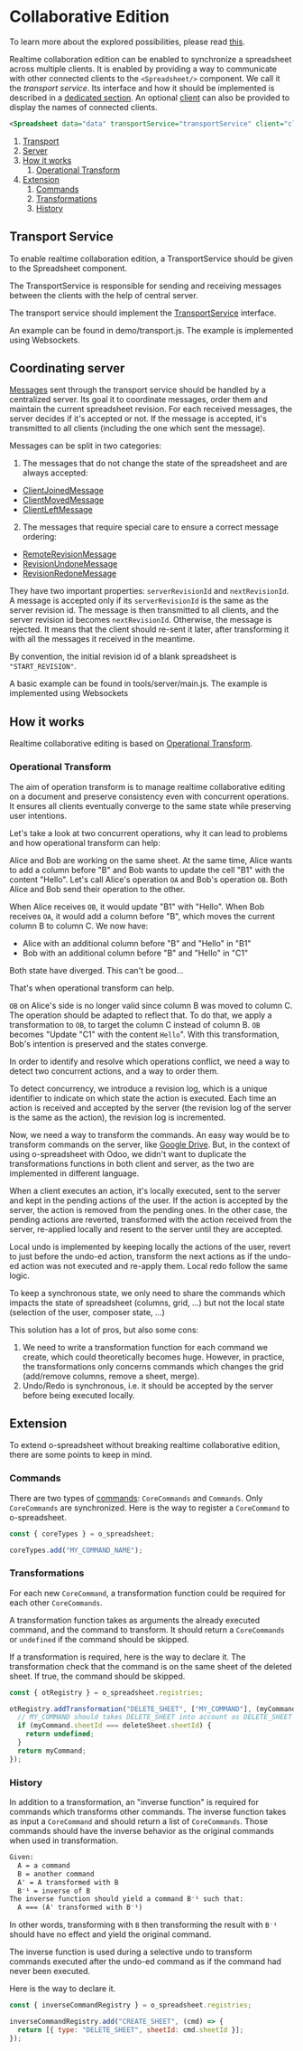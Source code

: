 # Collaborative Edition

To learn more about the explored possibilities, please read [this](collaborative_choices.md).

Realtime collaboration edition can be enabled to synchronize a spreadsheet across multiple clients.
It is enabled by providing a way to communicate with other connected clients to the `<Spreadsheet/>` component. We call it the _transport service_. Its interface and how it should be implemented is described in a [dedicated section](#transport-service). An optional [client](tsdoc/interfaces/client.md) can also be provided to display the names of connected clients.

```xml
<Spreadsheet data="data" transportService="transportService" client="client"/>
```

1. [Transport](#transport)
1. [Server](#server)
1. [How it works](#how-it-works)
   1. [Operational Transform](#operational-transform)
1. [Extension](#extension)
   1. [Commands](#commands)
   1. [Transformations](#transformations)
   1. [History](#history)

## Transport Service

To enable realtime collaboration edition, a TransportService should be given to the Spreadsheet component.

The TransportService is responsible for sending and receiving messages between the clients with the help of central server.

The transport service should implement the [TransportService](tsdoc/interfaces/transportservice.md) interface.

An example can be found in demo/transport.js. The example is implemented using Websockets.

## Coordinating server

[Messages](tsdoc/README.md#CollaborationMessage) sent through the transport service should be handled by a centralized server. Its goal it to coordinate messages, order them and maintain the current spreadsheet revision.
For each received messages, the server decides if it's accepted or not. If the message is accepted, it's transmitted to all clients
(including the one which sent the message).

Messages can be split in two categories:

1. The messages that do not change the state of the spreadsheet and are always accepted:

- [ClientJoinedMessage](tsdoc/interfaces/clientjoinedmessage.md)
- [ClientMovedMessage](tsdoc/interfaces/clientmovedmessage.md)
- [ClientLeftMessage](tsdoc/interfaces/clientleftmessage.md)

2. The messages that require special care to ensure a correct message ordering:

- [RemoteRevisionMessage](tsdoc/interfaces/remoterevisionmessage.md)
- [RevisionUndoneMessage](tsdoc/interfaces/revisionundonemessage.md)
- [RevisionRedoneMessage](tsdoc/interfaces/revisionredonemessage.md)

They have two important properties: `serverRevisionId` and `nextRevisionId`. A message is accepted only if its `serverRevisionId`
is the same as the server revision id. The message is then transmitted to all clients, and the server revision id becomes `nextRevisionId`. Otherwise, the message is rejected. It means that the client should re-sent it later, after transforming it with all the messages it received in the meantime.

By convention, the initial revision id of a blank spreadsheet is `"START_REVISION"`.

A basic example can be found in tools/server/main.js. The example is implemented using Websockets

## How it works

Realtime collaborative editing is based on [Operational Transform](https://en.wikipedia.org/wiki/Operational_transformation).

### Operational Transform

The aim of operation transform is to manage realtime collaborative editing on a document and preserve consistency even with concurrent operations.
It ensures all clients eventually converge to the same state while preserving user intentions.

Let's take a look at two concurrent operations, why it can lead to problems and how operational transform can help:

Alice and Bob are working on the same sheet. At the same time, Alice wants to add a column before "B" and Bob wants to update the cell "B1" with the content "Hello". Let's call Alice's operation `OA` and Bob's operation `OB`.
Both Alice and Bob send their operation to the other.

When Alice receives `OB`, it would update "B1" with "Hello". When Bob receives `OA`,
it would add a column before "B", which moves the current column B to column C.
We now have:

- Alice with an additional column before "B" and "Hello" in "B1"
- Bob with an additional column before "B" and "Hello" in "C1"

Both state have diverged. This can't be good...

That's when operational transform can help.

`OB` on Alice's side is no longer valid since column B was moved to column C. The operation should be adapted to
reflect that. To do that, we apply a transformation to `OB`, to target the column C instead of column B. `OB` becomes "Update "C1" with the content `Hello`". With this transformation, Bob's intention is preserved and the states converge.

In order to identify and resolve which operations conflict, we need a way to detect two concurrent actions, and a way to order them.

To detect concurrency, we introduce a revision log, which is a unique identifier to indicate on which state the action is executed.
Each time an action is received and accepted by the server (the revision log of the server is the same as the action), the revision log is incremented.

Now, we need a way to transform the commands. An easy way would be to transform commands on the server, like [Google Drive](https://drive.googleblog.com/2010/09/whats-different-about-new-google-docs.html). But, in the context of using o-spreadsheet with Odoo, we didn't want to duplicate the transformations functions in both client and server, as the two are implemented in different language.

When a client executes an action, it's locally executed, sent to the server and kept in the pending actions of the user.
If the action is accepted by the server, the action is removed from the pending ones. In the other case, the pending actions are reverted, transformed with the action received from the server, re-applied locally and resent to the server until they are accepted.

Local undo is implemented by keeping locally the actions of the user, revert to just before the undo-ed action, transform the next actions as if the undo-ed action was not executed and re-apply them. Local redo follow the same logic.

To keep a synchronous state, we only need to share the commands which impacts the state of spreadsheet (columns, grid, ...) but not the local state (selection of the user, composer state, ...)

This solution has a lot of pros, but also some cons:

1. We need to write a transformation function for each command we create, which could theoretically becomes huge. However, in practice, the transformations only concerns commands which changes the grid (add/remove columns, remove a sheet, merge).
1. Undo/Redo is synchronous, i.e. it should be accepted by the server before being executed locally.

## Extension

To extend o-spreadsheet without breaking realtime collaborative edition, there are some points to keep in mind.

### Commands

There are two types of [commands](add_command.md): `CoreCommands` and `Commands`. Only `CoreCommands` are synchronized.
Here is the way to register a `CoreCommand` to o-spreadsheet.

```js
const { coreTypes } = o_spreadsheet;

coreTypes.add("MY_COMMAND_NAME");
```

### Transformations

For each new `CoreCommand`, a transformation function could be required for each other `CoreCommands`.

A transformation function takes as arguments the already executed command, and the command to transform. It should return a `CoreCommands` or `undefined` if the command should be skipped.

If a transformation is required, here is the way to declare it. The transformation check that the command is on the same sheet of the deleted sheet. If true, the command should be skipped.

```js
const { otRegistry } = o_spreadsheet.registries;

otRegistry.addTransformation("DELETE_SHEET", ["MY_COMMAND"], (myCommand, deleteSheet) => {
  // MY_COMMAND should takes DELETE_SHEET into account as DELETE_SHEET is arrived first
  if (myCommand.sheetId === deleteSheet.sheetId) {
    return undefined;
  }
  return myCommand;
});
```

### History

In addition to a transformation, an "inverse function" is required for commands which transforms other commands. The inverse function takes as input a `CoreCommand` and should return a list of `CoreCommands`. Those commands should have the inverse behavior as the original commands when used in transformation.

```txt
Given:
  A = a command
  B = another command
  A' = A transformed with B
  B⁻¹ = inverse of B
The inverse function should yield a command B⁻¹ such that:
  A === (A' transformed with B⁻¹)
```

In other words, transforming with `B` then transforming the result with `B⁻¹` should have no effect and yield the original command.

The inverse function is used during a selective undo to transform commands executed after the undo-ed command as if the command had never been executed.

Here is the way to declare it.

```js
const { inverseCommandRegistry } = o_spreadsheet.registries;

inverseCommandRegistry.add("CREATE_SHEET", (cmd) => {
  return [{ type: "DELETE_SHEET", sheetId: cmd.sheetId }];
});
```
